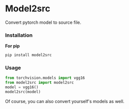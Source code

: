 # Model2src

Convert pytorch model to source file.

### Installation

**For pip**  

```bash
pip install model2src
```


### Usage

```python
from torchvision.models import vgg16
from model2src import model2src
model = vgg16()
model2src(model)
```

Of course, you can also convert yourself's models as well.